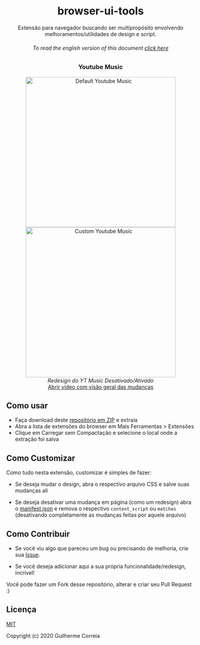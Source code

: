 <h1 align="center">browser-ui-tools</h1>
<p align="center">Extensão para navegador buscando ser multipropósito envolvendo melhoramentos/utilidades de design e script.</p>

<h6 align="center">To read the english version of this document <a href="https://github.com/GuiDevloper/browser-ui-tools/blob/master/README.md">click here</a>
</h6>

<h3 align="center">Youtube Music</h3>
<p align="center">
  <img width="400px" alt="Default Youtube Music" src="https://dl.dropbox.com/s/o6qc0bhncax35sv/YTbefore.jpg">
  <img width="400px" alt="Custom Youtube Music" src="https://dl.dropbox.com/s/c7qpgte5lpxllng/YTafter.jpg">
  <br><em align="center">Redesign do YT Music Desativado/Ativado</em><br>
  <a href="https://dl.dropbox.com/s/bhnf0km2qqx8sbo/YTCompress.mp4" target="_blank" rel="noopener">
    Abrir vídeo com visão geral das mudanças
  </a>
</p>

## Como usar

+ Faça download deste [repositório em ZIP](https://github.com/GuiDevloper/browser-ui-tools/archive/master.zip) e extraia
+ Abra a lista de extensões do browser em Mais Ferramentas > Extensões
+ Clique em Carregar sem Compactação e selecione o local onde a extração foi salva

## Como Customizar

Como tudo nesta extensão, customizar é simples de fazer:

+ Se deseja mudar o design, abra o respectivo arquivo CSS e salve suas mudanças ali

+ Se deseja desativar uma mudança em página (como um redesign) abra o [manifest.json](https://github.com/GuiDevloper/browser-ui-tools/blob/master/manifest.json) e remova o respectivo `content_script` ou `matches` (desativando completamente as mudanças feitas por aquele arquivo)

## Como Contribuir

+ Se você viu algo que pareceu um bug ou precisando de melhoria, crie sua [Issue](https://github.com/GuiDevloper/browser-ui-tools/issues).

+ Se você deseja adicionar aqui a sua própria funcionalidade/redesign, incrível!

Você pode fazer um Fork desse repositório, alterar e criar seu Pull Request :)


## Licença

[MIT](https://github.com/GuiDevloper/browser-ui-tools/blob/master/LICENSE)

Copyright (c) 2020 Guilherme Correia
